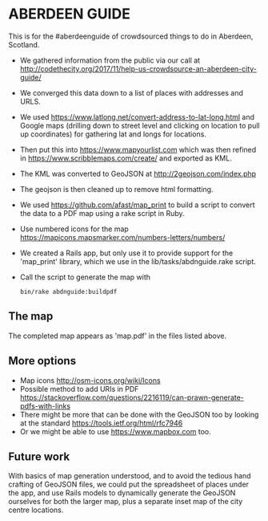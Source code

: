 # ABERDEEN GUIDE

This is for the #aberdeenguide of crowdsourced things to do in Aberdeen, Scotland.

* We gathered information from the public via our call at http://codethecity.org/2017/11/help-us-crowdsource-an-aberdeen-city-guide/
* We converged this data down to a list of places with addresses and URLS.
* We used https://www.latlong.net/convert-address-to-lat-long.html and Google maps (drilling down to street level and clicking on location to pull up coordinates) for gathering lat and longs for locations.
* Then put this into https://www.mapyourlist.com which was then refined in https://www.scribblemaps.com/create/ and exported as KML.
* The KML was converted to GeoJSON at http://2geojson.com/index.php
* The geojson is then cleaned up to remove html formatting.
* We used https://github.com/afast/map_print to build a script to convert the data to a PDF map using a rake script in Ruby.
* Use numbered icons for the map https://mapicons.mapsmarker.com/numbers-letters/numbers/
* We created a Rails app, but only use it to provide support for the 'map_print' library, which we use in the lib/tasks/abdnguide.rake script.
* Call the script to generate the map with

      bin/rake abdnguide:buildpdf

## The map
The completed map appears as 'map.pdf' in the files listed above.

## More options
* Map icons http://osm-icons.org/wiki/Icons
* Possible method to add URIs in PDF https://stackoverflow.com/questions/2216119/can-prawn-generate-pdfs-with-links
* There might be more that can be done with the GeoJSON too by looking at the standard https://tools.ietf.org/html/rfc7946
* Or we might be able to use https://www.mapbox.com too.

## Future work
With basics of map generation understood, and to avoid the tedious hand crafting of GeoJSON files, we could put the spreadsheet of places under the app, and use Rails models to dynamically generate the GeoJSON ourselves for both the larger map, plus a separate inset map of the city centre locations.
